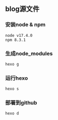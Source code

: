 ## blog源文件

### 安装node & npm
```text
node v17.4.0
npm 8.3.1
```
### 生成node_modules
```bash
hexo g
```

### 运行hexo
```bash
hexo s
```

### 部署到github
```bash
hexo d
```